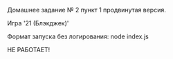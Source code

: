 Домашнее задание № 2 пункт 1 продвинутая версия.

Игра '21 (Блэкджек)'

Формат запуска без логирования: node index.js

НЕ РАБОТАЕТ!